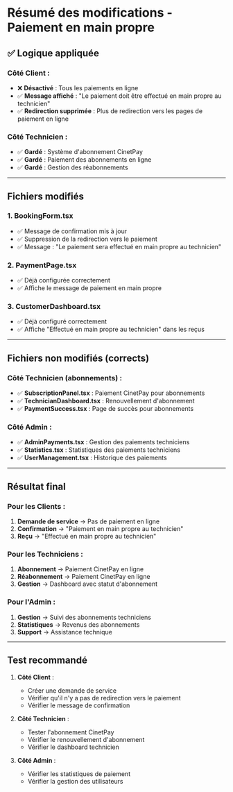 # Résumé des modifications - Paiement en main propre

## ✅ **Logique appliquée**

### **Côté Client :**
- ❌ **Désactivé** : Tous les paiements en ligne
- ✅ **Message affiché** : "Le paiement doit être effectué en main propre au technicien"
- ✅ **Redirection supprimée** : Plus de redirection vers les pages de paiement en ligne

### **Côté Technicien :**
- ✅ **Gardé** : Système d'abonnement CinetPay
- ✅ **Gardé** : Paiement des abonnements en ligne
- ✅ **Gardé** : Gestion des réabonnements

---

## **Fichiers modifiés**

### **1. BookingForm.tsx**
- ✅ Message de confirmation mis à jour
- ✅ Suppression de la redirection vers le paiement
- ✅ Message : "Le paiement sera effectué en main propre au technicien"

### **2. PaymentPage.tsx**
- ✅ Déjà configurée correctement
- ✅ Affiche le message de paiement en main propre

### **3. CustomerDashboard.tsx**
- ✅ Déjà configuré correctement
- ✅ Affiche "Effectué en main propre au technicien" dans les reçus

---

## **Fichiers non modifiés (corrects)**

### **Côté Technicien (abonnements) :**
- ✅ **SubscriptionPanel.tsx** : Paiement CinetPay pour abonnements
- ✅ **TechnicianDashboard.tsx** : Renouvellement d'abonnement
- ✅ **PaymentSuccess.tsx** : Page de succès pour abonnements

### **Côté Admin :**
- ✅ **AdminPayments.tsx** : Gestion des paiements techniciens
- ✅ **Statistics.tsx** : Statistiques des paiements techniciens
- ✅ **UserManagement.tsx** : Historique des paiements

---

## **Résultat final**

### **Pour les Clients :**
1. **Demande de service** → Pas de paiement en ligne
2. **Confirmation** → "Paiement en main propre au technicien"
3. **Reçu** → "Effectué en main propre au technicien"

### **Pour les Techniciens :**
1. **Abonnement** → Paiement CinetPay en ligne
2. **Réabonnement** → Paiement CinetPay en ligne
3. **Gestion** → Dashboard avec statut d'abonnement

### **Pour l'Admin :**
1. **Gestion** → Suivi des abonnements techniciens
2. **Statistiques** → Revenus des abonnements
3. **Support** → Assistance technique

---

## **Test recommandé**

1. **Côté Client** :
   - Créer une demande de service
   - Vérifier qu'il n'y a pas de redirection vers le paiement
   - Vérifier le message de confirmation

2. **Côté Technicien** :
   - Tester l'abonnement CinetPay
   - Vérifier le renouvellement d'abonnement
   - Vérifier le dashboard technicien

3. **Côté Admin** :
   - Vérifier les statistiques de paiement
   - Vérifier la gestion des utilisateurs 